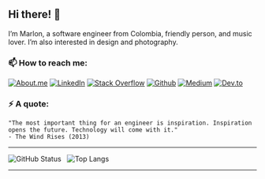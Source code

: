 ## Hi there! 👋 
I’m Marlon, a software engineer from Colombia, friendly person, and music lover. I’m also interested in design and photography.

### 📫 How to reach me:

[![About.me](https://img.shields.io/badge/website-000000?style=for-the-badge&logo=About.me&logoColor=White)](https://about.me/marlonlom)
[![LinkedIn](https://img.shields.io/badge/linkedin-%230077B5.svg?&style=for-the-badge&logo=linkedin&logoColor=white)](https://www.linkedin.com/in/marlonlom/)
[![Stack Overflow](https://img.shields.io/badge/-Stackoverflow-FE7A16?style=for-the-badge&logo=stack-overflow&logoColor=white)](https://stackoverflow.com/users/4608464/marlon-l%c3%b3pez)
[![Github](https://img.shields.io/badge/GitHub-%2312100E.svg?&style=for-the-badge&logo=Github&logoColor=white)](https://github.com/marlonlom)
[![Medium](https://img.shields.io/badge/medium-%2312100E.svg?&style=for-the-badge&logo=medium&logoColor=white)](https://medium.com/@marlonlom)
[![Dev.to](https://img.shields.io/badge/dev.to-0A0A0A?style=for-the-badge&logo=devdotto&logoColor=white)](https://dev.to/marlonlom)

### ⚡ A quote:
```
"The most important thing for an engineer is inspiration. Inspiration opens the future. Technology will come with it."
- The Wind Rises (2013)
```

<hr/>

![GitHub Status](https://github-readme-stats.vercel.app/api?username=marlonlom&hide=contribs&show_icons=true&count_private=true&theme=transparent)
&nbsp;&nbsp;![Top Langs](https://github-readme-stats.vercel.app/api/top-langs/?username=marlonlom&layout=compact&theme=transparent)

<hr/>

<!--
**marlonlom/marlonlom** is a ✨ _special_ ✨ repository because its `README.md` (this file) appears on your GitHub profile.

Here are some ideas to get you started:

- 🔭 I’m currently working on ...
- 🌱 I’m currently learning ...
- 👯 I’m looking to collaborate on ...
- 🤔 I’m looking for help with ...
- 💬 Ask me about ...
- 📫 How to reach me: ...
- 😄 Pronouns: ...
- ⚡ Fun fact: ...
-->
